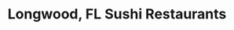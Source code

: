 ---
layout: city
title: Longwood, FL Sushi Restaurants
permalink: /florida/longwood/
stateAbbr: FL
stateName: Florida
cityName: Longwood
---
